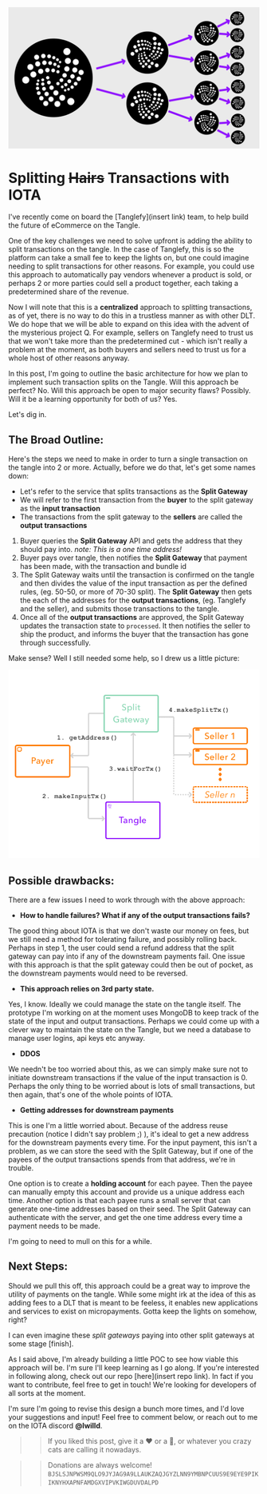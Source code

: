 
![Splitting Iota Banner](./tx_splitting.png)


# Splitting ~~Hairs~~ Transactions with IOTA

I've recently come on board the [Tanglefy](insert link) team, to help build the future of eCommerce on the Tangle.

One of the key challenges we need to solve upfront is adding the ability to split transactions on the tangle. In the case of Tanglefy, this is so the platform can take a small fee to keep the lights on, but one could imagine needing to split transactions for other reasons. For example, you could use this approach to automatically pay vendors whenever a product is sold, or perhaps 2 or more parties could sell a product together, each taking a predetermined share of the revenue.

Now I will note that this is a **centralized** approach to splitting transactions, as of yet, there is no way to do this in a trustless manner as with other DLT. We do hope that we will be able to expand on this idea with the advent of the mysterious project Q. For example, sellers on Tanglefy need to trust us that we won't take more than the predetermined cut - which isn't really a problem at the moment, as both buyers and sellers need to trust us for a whole host of other reasons anyway.

In this post, I'm going to outline the basic architecture for how we plan to implement such transaction splits on the Tangle. Will this approach be perfect? No. Will this approach be open to major security flaws? Possibly. Will it be a learning opportunity for both of us? Yes.

Let's dig in.


## The Broad Outline:

Here's the steps we need to make in order to turn a single transaction on the tangle into 2 or more. Actually, before we do that, let's get some names down:
- Let's refer to the service that splits transactions as the **Split Gateway**
- We will refer to the first transaction from the **buyer** to the split gateway as the **input transaction**
- The transactions from the split gateway to the **sellers** are called the **output transactions**

1. Buyer queries the **Split Gateway** API and gets the address that they should pay into. *note: This is a one time address!*
2. Buyer pays over tangle, then notifies the **Split Gateway** that payment has been made, with the transaction and bundle id
3. The Split Gateway waits until the transaction is confirmed on the tangle and then divides the value of the input transaction as per the defined rules, (eg. 50-50, or more of 70-30 split). The **Split Gateway** then gets the each of the addresses for the **output transactions**, (eg. Tanglefy and the seller), and submits those transactions to the tangle.
4. Once all of the **output transactions** are approved, the Split Gateway updates the transaction state to `processed`. It then notifies the seller to ship the product, and informs the buyer that the transaction has gone through successfully.


Make sense? Well I still needed some help, so I drew us a little picture:


![Splittng Transactions with IOTA](./split_gateway.png)



## Possible drawbacks:

There are a few issues I need to work through with the above approach:

- **How to handle failures? What if any of the output transactions fails?**
  
The good thing about IOTA is that we don't waste our money on fees, but we still need a method for tolerating failure, and possibly rolling back. Perhaps in step 1, the user could send a refund address that the split gateway can pay into if any of the downstream payments fail. One issue with this approach is that the split gateway could then be out of pocket, as the downstream payments would need to be reversed.

- **This approach relies on 3rd party state.**

Yes, I know. Ideally we could manage the state on the tangle itself. The prototype I'm working on at the moment uses MongoDB to keep track of the state of the input and output transactions. Perhaps we could come up with a clever way to maintain the state on the Tangle, but we need a database to manage user logins, api keys etc anyway.


- **DDOS**

We needn't be too worried about this, as we can simply make sure not to initiate downstream transactions if the value of the input transaction is 0. Perhaps the only thing to be worried about is lots of small transactions, but then again, that's one of the whole points of IOTA.


- **Getting addresses for downstream payments**

This is one I'm a little worried about. Because of the address reuse precaution (notice I didn't say problem ;) ), it's ideal to get a new address for the downstream payments every time. For the input payment, this isn't a problem, as we can store the seed with the Split Gateway, but if one of the payees of the output transactions spends from that address, we're in trouble. 

One option is to create a **holding account** for each payee. Then the payee can manually empty this account and provide us a unique address each time. Another option is that each payee runs a small server that can generate one-time addresses based on their seed. The Split Gateway can authenticate with the server, and get the one time address every time a payment needs to be made. 

I'm going to need to mull on this for a while.


## Next Steps:

Should we pull this off, this approach could be a great way to improve the utility of payments on the tangle. While some might irk at the idea of this as adding fees to a DLT that is meant to be feeless, it enables new applications and services to exist on micropayments. Gotta keep the lights on somehow, right?

I can even imagine these *split gateways* paying into other split gateways at some stage [finish].


As I said above, I'm already building a little POC to see how viable this approach will be. I'm sure I'll keep learning as I go along. If you're interested in following along, check out our repo [here](insert repo link). In fact if you want to contribute, feel free to get in touch! We're looking for developers of all sorts at the moment.

I'm sure I'm going to revise this design a bunch more times, and I'd love your suggestions and input! Feel free to comment below, or reach out to me on the IOTA discord **@lwilld**.





>>If you liked this post, give it a ❤️ or a 👏, or whatever you crazy cats are calling it nowadays.

>>Donations are always welcome!
>>`BJSLSJNPWSM9QLO9JYJAG9A9LLAUKZAQJGYZLNN9YMBNPCUUS9E9EYE9PIKIKNYHXAPNFAMDGXVIPVKIWGDUVDALPD`



